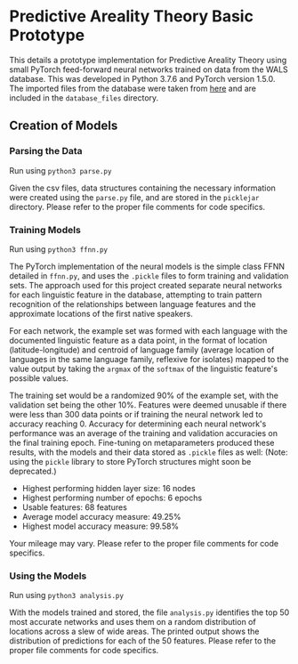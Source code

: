 # Predictive Areality Theory Basic Prototype

This details a prototype implementation for Predictive Areality Theory using small PyTorch feed-forward neural networks trained on data from the WALS database. This was developed in Python 3.7.6 and PyTorch version 1.5.0. The imported files from the database were taken from [here](https://github.com/cldf-datasets/wals) and are included in the ```database_files``` directory.

## Creation of Models

### Parsing the Data

Run using ```python3 parse.py```

Given the csv files, data structures containing the necessary information were created using the ```parse.py``` file, and are stored in the ```picklejar``` directory. Please refer to the proper file comments for code specifics.

### Training Models

Run using ```python3 ffnn.py```

The PyTorch implementation of the neural models is the simple class FFNN detailed in ```ffnn.py```, and uses the ```.pickle``` files to form training and validation sets. The approach used for this project created separate neural networks for each linguistic feature in the database, attempting to train pattern recognition of the relationships between language features and the approximate locations of the first native speakers.

For each network, the example set was formed with each language with the documented linguistic feature as a data point, in the format of location (latitude-longitude) and centroid of language family (average location of languages in the same language family, reflexive for isolates) mapped to the value output by taking the ```argmax``` of the ```softmax``` of the linguistic feature's possible values.

The training set would be a randomized 90% of the example set, with the validation set being the other 10%. Features were deemed unusable if there were less than 300 data points or if training the neural network led to accuracy reaching 0. Accuracy for determining each neural network's performance was an average of the training and validation accuracies on the final training epoch. Fine-tuning on metaparameters produced these results, with the models and their data stored as ```.pickle``` files as well: (Note: using the ```pickle``` library to store PyTorch structures might soon be deprecated.)

* Highest performing hidden layer size: 16 nodes
* Highest performing number of epochs: 6 epochs
* Usable features: 68 features
* Average model accuracy measure: 49.25%
* Highest model accuracy measure: 99.58%

Your mileage may vary. Please refer to the proper file comments for code specifics.

### Using the Models

Run using ```python3 analysis.py```

With the models trained and stored, the file ```analysis.py``` identifies the top 50 most accurate networks and uses them on a random distribution of locations across a slew of wide areas. The printed output shows the distribution of predictions for each of the 50 features. Please refer to the proper file comments for code specifics.
